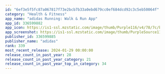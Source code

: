 ```yaml
---
id: "6ef3e5f5fc87a067817f73e2bcb7b33a0ebd679cc0ef684dcd92c3c5eb50064f"
category: "Health & Fitness"
app_name: "adidas Running: Walk & Run App"
app_id: 336599882
app_icon: https://is1-ssl.mzstatic.com/image/thumb/Purple116/v4/78/7c/b7/787cb7be-524c-8552-18e3-1301eba73b42/AppIcon-1x_U007emarketing-0-5-0-85-220.png/1024x1024bb.png
app_screenshot: https://is1-ssl.mzstatic.com/image/thumb/PurpleSource116/v4/d0/e5/89/d0e58917-e550-debb-9d66-a9fbfe30813b/f3d7b92c-b9a4-4753-a72d-6159fac70c10_ny_aso_iphonexsmax_1242x2208_generic_01_en.jpeg/1284x2778bb.png
publisher_id: 336599885
publisher_name: "adidas"
rank: 339
most_recent_release: 2024-01-29 00:00:00
release_count_in_past_year: 28
release_count_in_past_year_category: 21
release_count_in_past_year_top_in_category: 34
---
```

